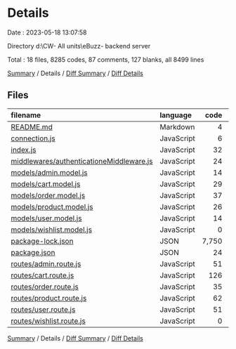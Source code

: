# Details

Date : 2023-05-18 13:07:58

Directory d:\\CW- All units\\eBuzz- backend server

Total : 18 files,  8285 codes, 87 comments, 127 blanks, all 8499 lines

[Summary](results.md) / Details / [Diff Summary](diff.md) / [Diff Details](diff-details.md)

## Files
| filename | language | code | comment | blank | total |
| :--- | :--- | ---: | ---: | ---: | ---: |
| [README.md](/README.md) | Markdown | 4 | 0 | 3 | 7 |
| [connection.js](/connection.js) | JavaScript | 6 | 1 | 6 | 13 |
| [index.js](/index.js) | JavaScript | 32 | 11 | 15 | 58 |
| [middlewares/authenticationeMiddleware.js](/middlewares/authenticationeMiddleware.js) | JavaScript | 24 | 17 | 6 | 47 |
| [models/admin.model.js](/models/admin.model.js) | JavaScript | 14 | 2 | 6 | 22 |
| [models/cart.model.js](/models/cart.model.js) | JavaScript | 29 | 2 | 7 | 38 |
| [models/order.model.js](/models/order.model.js) | JavaScript | 37 | 2 | 7 | 46 |
| [models/product.model.js](/models/product.model.js) | JavaScript | 26 | 2 | 8 | 36 |
| [models/user.model.js](/models/user.model.js) | JavaScript | 14 | 2 | 8 | 24 |
| [models/wishlist.model.js](/models/wishlist.model.js) | JavaScript | 0 | 0 | 1 | 1 |
| [package-lock.json](/package-lock.json) | JSON | 7,750 | 0 | 1 | 7,751 |
| [package.json](/package.json) | JSON | 24 | 0 | 1 | 25 |
| [routes/admin.route.js](/routes/admin.route.js) | JavaScript | 51 | 10 | 16 | 77 |
| [routes/cart.route.js](/routes/cart.route.js) | JavaScript | 126 | 18 | 8 | 152 |
| [routes/order.route.js](/routes/order.route.js) | JavaScript | 35 | 4 | 8 | 47 |
| [routes/product.route.js](/routes/product.route.js) | JavaScript | 62 | 6 | 9 | 77 |
| [routes/user.route.js](/routes/user.route.js) | JavaScript | 51 | 10 | 16 | 77 |
| [routes/wishlist.route.js](/routes/wishlist.route.js) | JavaScript | 0 | 0 | 1 | 1 |

[Summary](results.md) / Details / [Diff Summary](diff.md) / [Diff Details](diff-details.md)